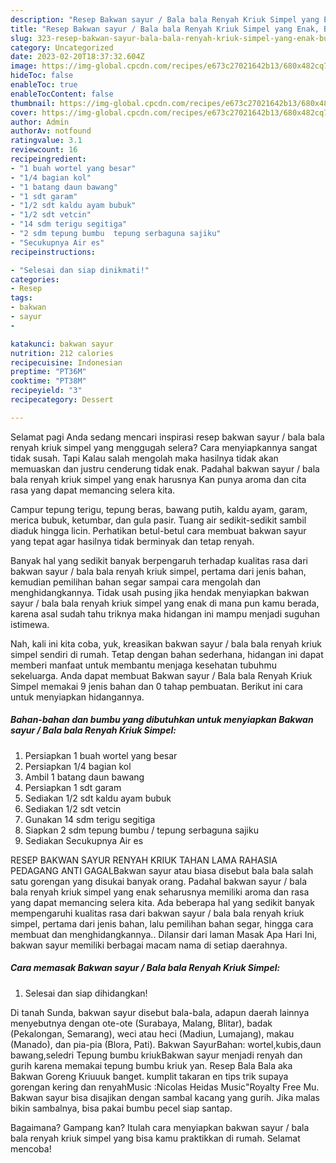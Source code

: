 ```yaml
---
description: "Resep Bakwan sayur / Bala bala Renyah Kriuk Simpel yang Enak, Buat Buka Puasa Menggugah Selera"
title: "Resep Bakwan sayur / Bala bala Renyah Kriuk Simpel yang Enak, Buat Buka Puasa Menggugah Selera"
slug: 323-resep-bakwan-sayur-bala-bala-renyah-kriuk-simpel-yang-enak-buat-buka-puasa-menggugah-selera
category: Uncategorized
date: 2023-02-20T18:37:32.604Z
image: https://img-global.cpcdn.com/recipes/e673c27021642b13/680x482cq70/bakwan-sayur-bala-bala-renyah-kriuk-simpel-foto-resep-utama.jpg
hideToc: false
enableToc: true
enableTocContent: false
thumbnail: https://img-global.cpcdn.com/recipes/e673c27021642b13/680x482cq70/bakwan-sayur-bala-bala-renyah-kriuk-simpel-foto-resep-utama.jpg
cover: https://img-global.cpcdn.com/recipes/e673c27021642b13/680x482cq70/bakwan-sayur-bala-bala-renyah-kriuk-simpel-foto-resep-utama.jpg
author: Admin
authorAv: notfound
ratingvalue: 3.1
reviewcount: 16
recipeingredient:
- "1 buah wortel yang besar"
- "1/4 bagian kol"
- "1 batang daun bawang"
- "1 sdt garam"
- "1/2 sdt kaldu ayam bubuk"
- "1/2 sdt vetcin"
- "14 sdm terigu segitiga"
- "2 sdm tepung bumbu  tepung serbaguna sajiku"
- "Secukupnya Air es"
recipeinstructions:

- "Selesai dan siap dinikmati!"
categories:
- Resep
tags:
- bakwan
- sayur
- 

katakunci: bakwan sayur  
nutrition: 212 calories
recipecuisine: Indonesian
preptime: "PT36M"
cooktime: "PT38M"
recipeyield: "3"
recipecategory: Dessert

---
```



Selamat pagi Anda sedang mencari inspirasi resep bakwan sayur / bala bala renyah kriuk simpel yang menggugah selera? Cara menyiapkannya sangat tidak susah. Tapi Kalau salah mengolah maka hasilnya tidak akan memuaskan dan justru cenderung tidak enak. Padahal bakwan sayur / bala bala renyah kriuk simpel yang enak harusnya Kan punya aroma dan cita rasa yang dapat memancing selera kita.


Campur tepung terigu, tepung beras, bawang putih, kaldu ayam, garam, merica bubuk, ketumbar, dan gula pasir. Tuang air sedikit-sedikit sambil diaduk hingga licin. Perhatikan betul-betul cara membuat bakwan sayur yang tepat agar hasilnya tidak berminyak dan tetap renyah.

Banyak hal yang sedikit banyak berpengaruh terhadap kualitas rasa dari bakwan sayur / bala bala renyah kriuk simpel, pertama dari jenis bahan, kemudian pemilihan bahan segar sampai cara mengolah dan menghidangkannya. Tidak usah pusing jika hendak menyiapkan bakwan sayur / bala bala renyah kriuk simpel yang enak di mana pun kamu berada, karena asal sudah tahu triknya maka hidangan ini mampu menjadi suguhan istimewa.


Nah, kali ini kita coba, yuk, kreasikan bakwan sayur / bala bala renyah kriuk simpel sendiri di rumah. Tetap dengan bahan sederhana, hidangan ini dapat memberi manfaat untuk membantu menjaga kesehatan tubuhmu sekeluarga. Anda dapat membuat Bakwan sayur / Bala bala Renyah Kriuk Simpel memakai 9 jenis bahan dan 0 tahap pembuatan. Berikut ini cara untuk menyiapkan hidangannya.

<!--inarticleads1-->

##### Bahan-bahan dan bumbu yang dibutuhkan untuk menyiapkan Bakwan sayur / Bala bala Renyah Kriuk Simpel:

1. Persiapkan 1 buah wortel yang besar
1. Persiapkan 1/4 bagian kol
1. Ambil 1 batang daun bawang
1. Persiapkan 1 sdt garam
1. Sediakan 1/2 sdt kaldu ayam bubuk
1. Sediakan 1/2 sdt vetcin
1. Gunakan 14 sdm terigu segitiga
1. Siapkan 2 sdm tepung bumbu / tepung serbaguna sajiku
1. Sediakan Secukupnya Air es


RESEP BAKWAN SAYUR RENYAH KRIUK TAHAN LAMA RAHASIA PEDAGANG ANTI GAGALBakwan sayur atau biasa disebut bala bala salah satu gorengan yang disukai banyak orang. Padahal bakwan sayur / bala bala renyah kriuk simpel yang enak seharusnya memiliki aroma dan rasa yang dapat memancing selera kita. Ada beberapa hal yang sedikit banyak mempengaruhi kualitas rasa dari bakwan sayur / bala bala renyah kriuk simpel, pertama dari jenis bahan, lalu pemilihan bahan segar, hingga cara membuat dan menghidangkannya.. Dilansir dari laman Masak Apa Hari Ini, bakwan sayur memiliki berbagai macam nama di setiap daerahnya. 

<!--inarticleads2-->

##### Cara memasak Bakwan sayur / Bala bala Renyah Kriuk Simpel:


1. Selesai dan siap dihidangkan!

Di tanah Sunda, bakwan sayur disebut bala-bala, adapun daerah lainnya menyebutnya dengan ote-ote (Surabaya, Malang, Blitar), badak (Pekalongan, Semarang), weci atau heci (Madiun, Lumajang), makau (Manado), dan pia-pia (Blora, Pati). Bakwan SayurBahan: wortel,kubis,daun bawang,seledri Tepung bumbu kriukBakwan sayur menjadi renyah dan gurih karena memakai tepung bumbu kriuk yan. Resep Bala Bala aka Bakwan Goreng Kriuuuk banget. kumplit takaran en tips trik supaya gorengan kering dan renyahMusic :Nicolas Heidas Music&#34;Royalty Free Mu. Bakwan sayur bisa disajikan dengan sambal kacang yang gurih. Jika malas bikin sambalnya, bisa pakai bumbu pecel siap santap. 

Bagaimana? Gampang kan? Itulah cara menyiapkan bakwan sayur / bala bala renyah kriuk simpel yang bisa kamu praktikkan di rumah. Selamat mencoba!
